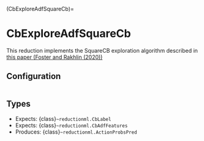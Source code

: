 (CbExploreAdfSquareCb)=
# CbExploreAdfSquareCb

This reduction implements the SquareCB exploration algorithm described in [this paper (Foster and Rakhlin (2020))](https://arxiv.org/abs/2002.04926)

## Configuration

```{reduction_config} CbExploreAdfSquareCb
```

## Types

- Expects: {class}`~reductionml.CbLabel`
- Expects: {class}`~reductionml.CbAdfFeatures`
- Produces: {class}`~reductionml.ActionProbsPred`